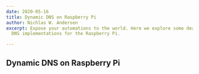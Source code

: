 ```yaml
---
date: 2020-05-16
title: Dynamic DNS on Raspberry Pi
author: Nichlas W. Andersen
excerpt: Expose your automations to the world. Here we explore some dead simple Dynamic
  DNS implementations for the Raspberry Pi.

---
```

## Dynamic DNS on Raspberry Pi